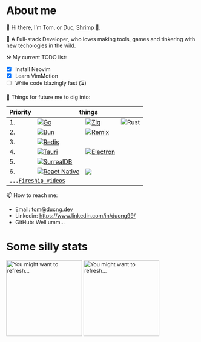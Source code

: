 # About me

👋 Hi there, I’m Tom, or Duc, [Shrimp 🦐](https://translate.google.com/?sl=vi&tl=en&text=t%C3%B4m).

👀 A Full-stack Developer, who loves making tools, games and tinkering with new techologies in the wild.

⚒ My current TODO list:
- [x] Install Neovim
- [x] Learn VimMotion
- [ ] Write code blazingly fast (⌛)

🌱 Things for future me to dig into:

<table>
  <thead>
    <tr><th>Priority</th><th colspan="3">things</th></tr>
  <tbody>
    <tr><td>1.</td><td><a href="https://go.dev"><img src="https://img.shields.io/badge/go-%2300ADD8.svg?style=for-the-badge&logo=go&logoColor=white" alt="Go" /></a></td><td><a href="https://ziglang.org"><img src="https://img.shields.io/badge/Zig-%23F7A41D.svg?style=for-the-badge&logo=zig&logoColor=white" alt="Zig" /></a></td><td><img src="https://img.shields.io/badge/rust-%23ffffff.svg?style=for-the-badge&logo=rust&logoColor=black" alt="Rust" /></td></tr>
    <tr><td>2.</td><td><a href="https://bun.sh"><img src="https://img.shields.io/badge/Bun-%2314151a.svg?style=for-the-badge&logo=bun&logoColor=%23f7f0e0" alt="Bun" /></a></td><td><a href="https://remix.run"><img src="https://img.shields.io/badge/remix-%23000.svg?style=for-the-badge&logo=remix&logoColor=white" alt="Remix" /></a></td><td></td></tr>
    <tr><td>3.</td><td colspan="3"><a href="https://redis.io/"><img src="https://img.shields.io/badge/redis-%23DD0031.svg?style=for-the-badge&logo=redis&logoColor=white" alt="Redis" /></a></td></tr>
    <tr><td>4.</td><td><a href="https://tauri.app/"><img src="https://img.shields.io/badge/tauri-%2324C8DB.svg?style=for-the-badge&logo=tauri&logoColor=%23FFFFFF" alt="Tauri" /></a></td><td><a href="https://www.electronjs.org/"><img src="https://img.shields.io/badge/Electron-191970?style=for-the-badge&logo=Electron&logoColor=white" alt="Electron" /></a></td><td></td></tr>
    <tr><td>5.</td><td colspan="3"><a href="https://surrealdb.com/"><img src="https://img.shields.io/badge/SurrealDB-FF00A0?style=for-the-badge&logo=surrealdb&logoColor=white" alt="SurrealDB" /></a></td></tr>
    <tr><td>6.</td><td><a href="https://reactnative.dev/"><img src="https://img.shields.io/badge/react_native-%2320232a.svg?style=for-the-badge&logo=react&logoColor=%2361DAFB" alt="React Native" /></a></td><td><a href="https://d3js.org/"><img src="https://img.shields.io/badge/D3.js-%231e1e20.svg?style=for-the-badge&logo=D3.js&logoColor=%23ef7234" /></a></td><td></td></tr>
    <tr><td colspan="4"><code>...<a href="https://www.youtube.com/@Fireship/videos">Fireship_videos</a></code></td></tr>
  </tbody>
</table>

📫 How to reach me:
- Email: tom@ducng.dev
- Linkedin: https://www.linkedin.com/in/ducng99/
- GitHub: Well umm...

# Some silly stats

<span>
  <img height="200" src="https://github-readme-stats-ducng99.vercel.app/api?username=ducng99&show_icons=true&custom_title=Stats&rank_icon=github&theme=tokyonight" alt="You might want to refresh..." />
  <img height="200" src="https://github-readme-stats-ducng99.vercel.app/api/top-langs/?username=ducng99&exclude_repo=KDU,MemoryModule,GoldDigger-CPP,Dungeon,CSGO-Internal,CSGO-External,CSGO-Bot&langs_count=8&hide=cmake&layout=compact&theme=tokyonight" alt="You might want to refresh..." />
</span>

